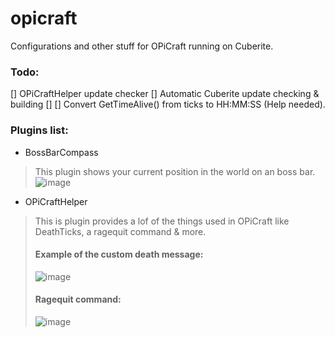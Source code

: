 # opicraft
Configurations and other stuff for OPiCraft running on Cuberite.
### Todo:
[] OPiCraftHelper update checker
[] Automatic Cuberite update checking & building
[] 
[] Convert GetTimeAlive() from ticks to HH:MM:SS (Help needed).


### Plugins list:
- BossBarCompass
> This plugin shows your current position in the world on an boss bar.
> ![image](https://user-images.githubusercontent.com/18449778/110787260-cef6d700-8275-11eb-9873-9ac5fd27fa68.png)

- OPiCraftHelper
> This is plugin provides a lof of the things used in OPiCraft like DeathTicks, a ragequit command & more.
> #### Example of the custom death message:
> ![image](https://user-images.githubusercontent.com/18449778/111002281-d4474500-838d-11eb-8aec-4f5d6d16a1d0.png)
> #### Ragequit command:
> ![image](https://user-images.githubusercontent.com/18449778/111003459-da3e2580-838f-11eb-972a-bef1717872e5.png)

